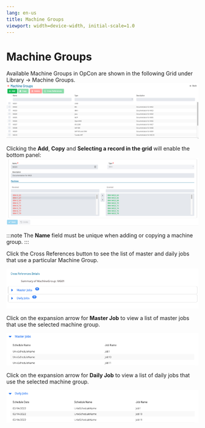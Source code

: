 ```yaml
---
lang: en-us
title: Machine Groups
viewport: width=device-width, initial-scale=1.0
---
```


# Machine Groups

Available Machine Groups in OpCon are shown in the following Grid under Library -> Machine Groups.
![Machine Groups Grid](../../../../../Resources/Images/SM/Library/MachineGroups/MachineGroups-Grid.png "Machine Groups Grid")

Clicking the **Add**, **Copy** and **Selecting a record in the grid** will enable the bottom panel:
![Machine Group Add, Copy, and Edit](../../../../../Resources/Images/SM/Library/MachineGroups/MachineGroups-AddEditCopy.png "Editable panel for machine groups")

:::note
The **Name** field must be unique when adding or copying a machine group.
:::

Click the Cross References button to see the list of master and daily jobs that use a particular Machine Group.

![Machine Group CrossReferences](../../../../../Resources/Images/SM/Library/MachineGroups/MachineGroups-CrossReferenceSummary.png "Machine Groups Cross References")

Click on the expansion arrow for **Master Job** to view a list of master jobs that use the selected machine group.

![Machine Group Master Job Cross References](../../../../../Resources/Images/SM/Library/MachineGroups/MachineGroups-MasterJobCrossReference.png "Machine Group Master Job References Dialog")

Click on the expansion arrow for **Daily Job** to view a list of daily jobs that use the selected machine group.

![Machine Group Daily Job Cross References](../../../../../Resources/Images/SM/Library/MachineGroups/MachineGroups-DailyJobCrossReference.png "Machine Group Daily Job Cross References Dialog")
